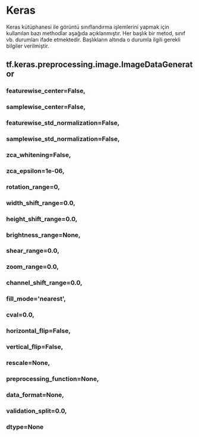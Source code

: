 # Keras

Keras kütüphanesi ile görüntü sınıflandırma işlemlerini yapmak için kullanılan bazı methodlar aşağıda açıklanmıştır. Her başlık bir metod, sınıf vb. durumları ifade etmektedir. Başlıkların altında o durumla ilgili gerekli bilgiler verilmiştir.

## tf.keras.preprocessing.image.ImageDataGenerator

### featurewise_center=False,
### samplewise_center=False,
### featurewise_std_normalization=False,
### samplewise_std_normalization=False,
### zca_whitening=False,
### zca_epsilon=1e-06,
### rotation_range=0,
### width_shift_range=0.0,
### height_shift_range=0.0,
### brightness_range=None,
### shear_range=0.0,
### zoom_range=0.0,
### channel_shift_range=0.0,
### fill_mode='nearest',
### cval=0.0,
### horizontal_flip=False,
### vertical_flip=False,
### rescale=None,
### preprocessing_function=None,
### data_format=None,
### validation_split=0.0,
### dtype=None
